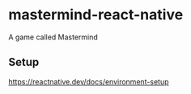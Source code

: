 # mastermind-react-native

A game called Mastermind

## Setup

<https://reactnative.dev/docs/environment-setup>
